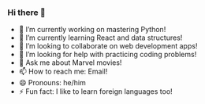 ### Hi there 👋


- 🔭 I’m currently working on mastering Python!
- 🌱 I’m currently learning React and data structures!
- 👯 I’m looking to collaborate on web development apps!
- 🤔 I’m looking for help with practicing coding problems!
- 💬 Ask me about Marvel movies!
- 📫 How to reach me: Email!
- 😄 Pronouns: he/him
- ⚡ Fun fact: I like to learn foreign languages too!
